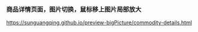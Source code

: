 ### 商品详情页面，图片切换，鼠标移上图片局部放大

https://sunguangqing.github.io/preview-bigPicture/commodity-details.html
